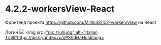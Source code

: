 # 4.2.2-workersView-React
Фронтэнд проекта https://github.com/Millton8/4.2-workersView на React

Логин
![](https://disk.yandex.ru/i/PShdHaHus6Iucg)
<img src=["pic_trulli.jpg" alt="Italian Trulli"](https://disk.yandex.ru/i/PShdHaHus6Iucg)https://disk.yandex.ru/i/PShdHaHus6Iucg>
